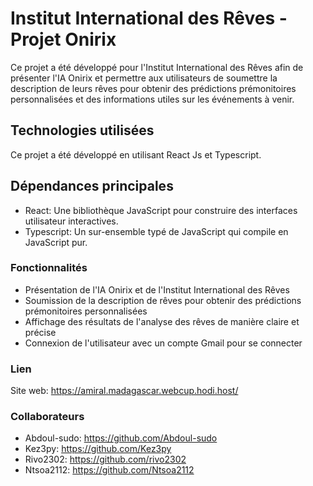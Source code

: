 # Institut International des Rêves - Projet Onirix

Ce projet a été développé pour l'Institut International des Rêves afin de présenter l'IA Onirix et permettre aux utilisateurs de soumettre la description de leurs rêves pour obtenir des prédictions prémonitoires personnalisées et des informations utiles sur les événements à venir.

## Technologies utilisées

Ce projet a été développé en utilisant React Js et Typescript.

## Dépendances principales

   * React: Une bibliothèque JavaScript pour construire des interfaces utilisateur interactives.
   * Typescript: Un sur-ensemble typé de JavaScript qui compile en JavaScript pur.

### Fonctionnalités

   * Présentation de l'IA Onirix et de l'Institut International des Rêves
   * Soumission de la description de rêves pour obtenir des prédictions prémonitoires personnalisées
   * Affichage des résultats de l'analyse des rêves de manière claire et précise
   * Connexion de l'utilisateur avec un compte Gmail pour se connecter

### Lien

Site web: https://amiral.madagascar.webcup.hodi.host/

### Collaborateurs
   - Abdoul-sudo: https://github.com/Abdoul-sudo
   - Kez3py: https://github.com/Kez3py
   - Rivo2302: https://github.com/rivo2302
   - Ntsoa2112: https://github.com/Ntsoa2112
